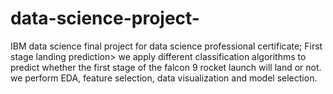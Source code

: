 # data-science-project-
IBM data science final project for data science professional certificate; First stage landing prediction>
we apply different classification algorithms to predict whether the first stage of the falcon 9 rocket launch will land or not. we perform EDA, feature selection, data visualization and model selection.
